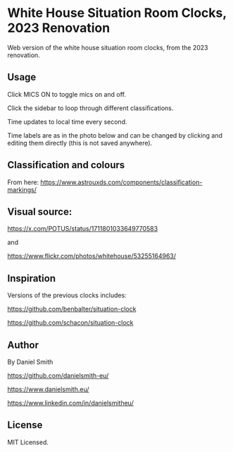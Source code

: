 # White House Situation Room Clocks, 2023 Renovation

Web version of the white house situation room clocks, from the 2023 renovation.


## Usage

Click MICS ON to toggle mics on and off.

Click the sidebar to loop through different classifications.

Time updates to local time every second.

Time labels are as in the photo below and can be changed by clicking and editing them directly (this is not saved anywhere).


## Classification and colours

From here: https://www.astrouxds.com/components/classification-markings/


## Visual source:

https://x.com/POTUS/status/1711801033649770583

and

https://www.flickr.com/photos/whitehouse/53255164963/


## Inspiration

Versions of the previous clocks includes:

https://github.com/benbalter/situation-clock

https://github.com/schacon/situation-clock


## Author

By Daniel Smith

https://github.com/danielsmith-eu/

https://www.danielsmith.eu/

https://www.linkedin.com/in/danielsmitheu/


## License

MIT Licensed.

